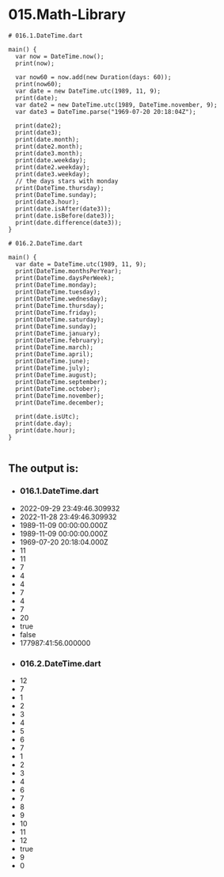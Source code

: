 # 015.Math-Library

```
# 016.1.DateTime.dart

main() {
  var now = DateTime.now();
  print(now);

  var now60 = now.add(new Duration(days: 60));
  print(now60);
  var date = new DateTime.utc(1989, 11, 9);
  print(date);
  var date2 = new DateTime.utc(1989, DateTime.november, 9);
  var date3 = DateTime.parse("1969-07-20 20:18:04Z");

  print(date2);
  print(date3);
  print(date.month);
  print(date2.month);
  print(date3.month);
  print(date.weekday);
  print(date2.weekday);
  print(date3.weekday);
  // the days stars with monday
  print(DateTime.thursday);
  print(DateTime.sunday);
  print(date3.hour);
  print(date.isAfter(date3));
  print(date.isBefore(date3));
  print(date.difference(date3));
}

```

```
# 016.2.DateTime.dart

main() {
  var date = DateTime.utc(1989, 11, 9);
  print(DateTime.monthsPerYear);
  print(DateTime.daysPerWeek);
  print(DateTime.monday);
  print(DateTime.tuesday);
  print(DateTime.wednesday);
  print(DateTime.thursday);
  print(DateTime.friday);
  print(DateTime.saturday);
  print(DateTime.sunday);
  print(DateTime.january);
  print(DateTime.february);
  print(DateTime.march);
  print(DateTime.april);
  print(DateTime.june);
  print(DateTime.july);
  print(DateTime.august);
  print(DateTime.september);
  print(DateTime.october);
  print(DateTime.november);
  print(DateTime.december);

  print(date.isUtc);
  print(date.day);
  print(date.hour);
}


```

## The output is:

- ### 016.1.DateTime.dart
* 2022-09-29 23:49:46.309932
* 2022-11-28 23:49:46.309932
* 1989-11-09 00:00:00.000Z
* 1989-11-09 00:00:00.000Z
* 1969-07-20 20:18:04.000Z
* 11
* 11
* 7
* 4
* 4
* 7
* 4
* 7
* 20
* true
* false
* 177987:41:56.000000

- ### 016.2.DateTime.dart

* 12
* 7
* 1
* 2
* 3
* 4
* 5
* 6
* 7
* 1
* 2
* 3
* 4
* 6
* 7
* 8
* 9
* 10
* 11
* 12
* true
* 9
* 0
